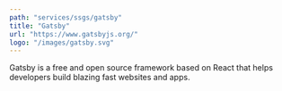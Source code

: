 ```yaml
---
path: "services/ssgs/gatsby"
title: "Gatsby"
url: "https://www.gatsbyjs.org/"
logo: "/images/gatsby.svg"
---
```


Gatsby is a free and open source framework based on React that helps developers build blazing fast websites and apps.
